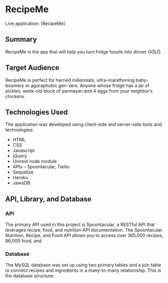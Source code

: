 # RecipeMe

Live application: [RecipeMe]

## Summary

RecipeMe is the app that will help you turn fridge fossils into dinner GOLD.

## Target Audience

RecipeMe is perfect for harried millennials, ultra-marathoning baby-boomers or agoraphobic gen-xers. Anyone whose fridge has a jar of pickles, week-old block of parmesan and 4 eggs from your neighbor’s chickens.

## Technologies Used

The application was developed using client-side and server-side tools and technologies:

- HTML
- CSS
- Javascript
- jQuery
- Unirest node module
- APIs – Spoontacular, Twilio
- Sequelize
- Heroku
- JawsDB

## API, Library, and Database

### API

The primary API used in this project is Spoontacular, a RESTful API that leverages recipe, food, and nutrition API documentation. The Spoontacular Nutrition, Recipe, and Food API allows you to access over 365,000 recipes, 86,000 food, and

### Database

The MySQL database was set up using two primary tables and a join table to connect recipes and ingredients in a many-to-many relationship. This is the database structure:
